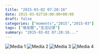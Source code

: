 ```yaml
---
title: "2015-03-02 07:20:16"
date: 2015-03-02T10:00:00+08:00
draft: false
categories: ["moments","2015","2015-03"]
tags: ["朋友圈","生活记录"]
summary: "2015-03-02 07:20:16..."
---
```


![Media 1](/Moments/photos/2015-03-02/201503020720160.jpg)
![Media 2](/Moments/photos/2015-03-02/201503020720161.jpg)
![Media 3](/Moments/photos/2015-03-02/201503020720162.jpg)
![Media 4](/Moments/photos/2015-03-02/201503020720163.jpg)


